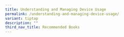 ```yaml
---
title: Understanding and Managing Device Usage
permalink: /understanding-and-managing-device-usage/
variant: tiptap
description: ""
third_nav_title: Recommended Books
---
```

